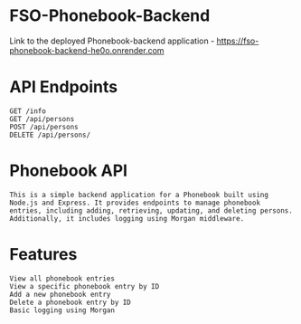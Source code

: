 # FSO-Phonebook-Backend
Link to the deployed Phonebook-backend application - https://fso-phonebook-backend-he0o.onrender.com

# API Endpoints
    GET /info
    GET /api/persons
    POST /api/persons
    DELETE /api/persons/


# Phonebook API
    This is a simple backend application for a Phonebook built using Node.js and Express. It provides endpoints to manage phonebook entries, including adding, retrieving, updating, and deleting persons. Additionally, it includes logging using Morgan middleware.

# Features
    View all phonebook entries
    View a specific phonebook entry by ID
    Add a new phonebook entry
    Delete a phonebook entry by ID
    Basic logging using Morgan
